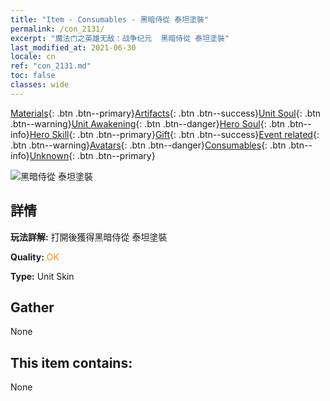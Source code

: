 ```yaml
---
title: "Item - Consumables - 黑暗侍從 泰坦塗裝"
permalink: /con_2131/
excerpt: "魔法门之英雄无敌：战争纪元  黑暗侍從 泰坦塗裝"
last_modified_at: 2021-06-30
locale: cn
ref: "con_2131.md"
toc: false
classes: wide
---
```

 [Materials](/ItemsCN/){: .btn .btn--primary}[Artifacts](/ItemsCN/Artifacts/){: .btn .btn--success}[Unit Soul](/ItemsCN/UnitSoul/){: .btn .btn--warning}[Unit Awakening](/ItemsCN/UnitAwakening/){: .btn .btn--danger}[Hero Soul](/ItemsCN/HeroSoul/){: .btn .btn--info}[Hero Skill](/ItemsCN/HeroSkill/){: .btn .btn--primary}[Gift](/ItemsCN/Gift/){: .btn .btn--success}[Event related](/ItemsCN/Events/){: .btn .btn--warning}[Avatars](/ItemsCN/Avatars/){: .btn .btn--danger}[Consumables](/ItemsCN/Consumables/){: .btn .btn--info}[Unknown](/ItemsCN/Unknown/){: .btn .btn--primary}

 ![黑暗侍從 泰坦塗裝](/images/u/ti_taitanpifu.jpg)

## 詳情
 **玩法詳解:** 打開後獲得黑暗侍從 泰坦塗裝

 **Quality:** <span style="color: #FF8C00">OK</span>

 **Type:** Unit Skin

## Gather

  None

## This item contains:

  None

